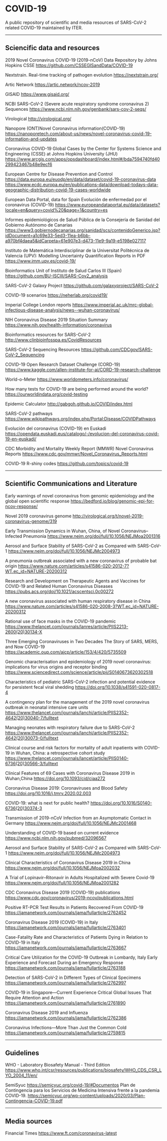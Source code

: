 # COVID-19
A public repository of scientific and media resources of SARS-CoV-2 related COVID-19 maintained by ITER.

<hr>

## Sciencific data and resources
2019 Novel Coronavirus COVID-19 (2019-nCoV) Data Repository by Johns Hopkins CSSE
https://github.com/CSSEGISandData/COVID-19

Nextstrain. Real-time tracking of pathogen evolution
https://nextstrain.org/

Artic Network
https://artic.network/ncov-2019

GISAID
https://www.gisaid.org/

NCBI SARS-CoV-2 (Severe acute respiratory syndrome coronavirus 2) Sequences
https://www.ncbi.nlm.nih.gov/genbank/sars-cov-2-seqs/

Virological
http://virological.org/

Nanopore (ONT)Novel Coronavirus information(COVID-19)
https://nanoporetech.com/about-us/news/novel-coronavirus-covid-19-information-and-updates


Coronavirus COVID-19 Global Cases by the Center for Systems Science and Engineering (CSSE) at Johns Hopkins University (JHU)
https://www.arcgis.com/apps/opsdashboard/index.html#/bda7594740fd40299423467b48e9ecf6

European Centre for Disease Prevention and Control
https://data.europa.eu/euodp/en/data/dataset/covid-19-coronavirus-data
https://www.ecdc.europa.eu/en/publications-data/download-todays-data-geographic-distribution-covid-19-cases-worldwide

European Data Portal, data for Spain
Evolución de enfermedad por el coronavirus (COVID-19)
https://www.europeandataportal.eu/data/datasets?locale=en&query=covid%20&page=1&country=es

Informes epidemiológicos de Salud Pública de la Consejer&iacute;a de Sanidad del Gobierno Aut&oacute;nomo de Canarias
https://www3.gobiernodecanarias.org/sanidad/scs/contenidoGenerico.jsp?idDocument=a1c69e33-5ed3-11ea-b6bb-a970bf4daea5&idCarpeta=61e907e3-d473-11e9-9a19-e5198e027117

Instituto de Matemática Interdisciplinar de la Universitat Politécnica de Valencia (UPV): Modelling Uncertainty Quantification
Reports in PDF
https://www.imm.upv.es/covid-19/

Bioinformatics Unit of Instituto de Salud Carlos III (Spain)
https://github.com/BU-ISCIII/SARS-Cov2_analysis

SARS-CoV-2 Galaxy Project
https://github.com/galaxyproject/SARS-CoV-2

COVID-19 scenarios
https://neherlab.org/covid19/

Imperial College London reports
https://www.imperial.ac.uk/mrc-global-infectious-disease-analysis/news--wuhan-coronavirus/

NIH Coronavirus Disease 2019 Situation Summary
https://www.nih.gov/health-information/coronavirus

Bioinformatics resources for SARS-CoV-2
http://www.clinbioinfosspa.es/CovidResources

SARS-CoV-2 Sequencing Resources
https://github.com/CDCgov/SARS-CoV-2_Sequencing

COVID-19 Open Research Dataset Challenge (CORD-19)
https://www.kaggle.com/allen-institute-for-ai/CORD-19-research-challenge

World-o-Meter
https://www.worldometers.info/coronavirus/

How many tests for COVID-19 are being performed around the world?
https://ourworldindata.org/covid-testing

Epidemic Calculator
http://gabgoh.github.io/COVID/index.html

SARS-CoV-2 pathways
https://www.wikipathways.org/index.php/Portal:Disease/COVIDPathways

Evolución del coronavirus (COVID-19) en Euskadi
https://opendata.euskadi.eus/catalogo/-/evolucion-del-coronavirus-covid-19-en-euskadi/

CDC Morbidity and Mortality Weekly Report (MMWR) Novel Coronavirus Reports
https://www.cdc.gov/mmwr/Novel_Coronavirus_Reports.html

COVID-19 R-shiny codes
https://github.com/topics/covid-19

<hr>

## Scientific Communications and Literature
Early warnings of novel coronavirus from genomic epidemiology and the global open scientific response
https://bedford.io/blog/genomic-epi-for-ncov-response/

Novel 2019 coronavirus genome
http://virological.org/t/novel-2019-coronavirus-genome/319

Early Transmission Dynamics in Wuhan, China, of Novel Coronavirus–Infected Pneumonia
https://www.nejm.org/doi/full/10.1056/NEJMoa2001316

Aerosol and Surface Stability of SARS-CoV-2 as Compared with SARS-CoV-1
https://www.nejm.org/doi/full/10.1056/NEJMc2004973

A pneumonia outbreak associated with a new coronavirus of probable bat origin
https://www.nature.com/articles/s41586-020-2012-7?WT.ec_id=NATURE-20200312

Research and Development on Therapeutic Agents and Vaccines for COVID-19 and Related Human Coronavirus Diseases
https://pubs.acs.org/doi/10.1021/acscentsci.0c00272

A new coronavirus associated with human respiratory disease in China
https://www.nature.com/articles/s41586-020-2008-3?WT.ec_id=NATURE-20200312

Rational use of face masks in the COVID-19 pandemic
https://www.thelancet.com/journals/lanres/article/PIIS2213-2600(20)30134-X

Three Emerging Coronaviruses in Two Decades
The Story of SARS, MERS, and Now COVID-19
https://academic.oup.com/ajcp/article/153/4/420/5735509

Genomic characterisation and epidemiology of 2019 novel coronavirus: implications for virus origins and receptor binding 
https://www.sciencedirect.com/science/article/pii/S0140673620302518

Characteristics of pediatric SARS-CoV-2 infection and potential evidence for persistent fecal viral shedding
https://doi.org/10.1038/s41591-020-0817-4

A contingency plan for the management of the 2019 novel coronavirus outbreak in neonatal intensive care units
https://www.thelancet.com/journals/lanchi/article/PIIS2352-4642(20)30040-7/fulltext

Managing neonates with respiratory failure due to SARS-CoV-2
https://www.thelancet.com/journals/lanchi/article/PIIS2352-4642(20)30073-0/fulltext

Clinical course and risk factors for mortality of adult inpatients with COVID-19 in Wuhan, China: a retrospective cohort study
https://www.thelancet.com/journals/lancet/article/PIIS0140-6736(20)30566-3/fulltext

Clinical Features of 69 Cases with Coronavirus Disease 2019 in Wuhan,China
https://doi.org/10.1093/cid/ciaa272

Coronavirus Disease 2019: Coronaviruses and Blood Safety
https://doi.org/10.1016/j.tmrv.2020.02.003

COVID-19: what is next for public health?
https://doi.org/10.1016/S0140-6736(20)30374-3

Transmission of 2019-nCoV Infection from an Asymptomatic Contact in Germany
https://www.nejm.org/doi/full/10.1056/NEJMc2001468

Understanding of COVID-19 based on current evidence
https://www.ncbi.nlm.nih.gov/pubmed/32096567

Aerosol and Surface Stability of SARS-CoV-2 as Compared with SARS-CoV-1
https://www.nejm.org/doi/full/10.1056/NEJMc2004973

Clinical Characteristics of Coronavirus Disease 2019 in China
https://www.nejm.org/doi/full/10.1056/NEJMoa2002032

A Trial of Lopinavir–Ritonavir in Adults Hospitalized with Severe Covid-19
https://www.nejm.org/doi/full/10.1056/NEJMoa2001282

CDC Coronavirus Disease 2019 (COVID-19) publications
https://www.cdc.gov/coronavirus/2019-ncov/publications.html

Positive RT-PCR Test Results in Patients Recovered From COVID-19
https://jamanetwork.com/journals/jama/fullarticle/2762452

Coronavirus Disease 2019 (COVID-19) in Italy
https://jamanetwork.com/journals/jama/fullarticle/2763401

Case-Fatality Rate and Characteristics of Patients Dying in Relation to COVID-19 in Italy
https://jamanetwork.com/journals/jama/fullarticle/2763667

Critical Care Utilization for the COVID-19 Outbreak in Lombardy, Italy
Early Experience and Forecast During an Emergency Response
https://jamanetwork.com/journals/jama/fullarticle/2763188

Detection of SARS-CoV-2 in Different Types of Clinical Specimens
https://jamanetwork.com/journals/jama/fullarticle/2762997

COVID-19 in Singapore—Current Experience
Critical Global Issues That Require Attention and Action
https://jamanetwork.com/journals/jama/fullarticle/2761890

Coronavirus Disease 2019 and Influenza
https://jamanetwork.com/journals/jama/fullarticle/2762386

Coronavirus Infections—More Than Just the Common Cold
https://jamanetwork.com/journals/jama/fullarticle/2759815

<hr>

## Guidelines
WHO - Laboratory Biosafety Manual - Third Edition
https://www.who.int/csr/resources/publications/biosafety/WHO_CDS_CSR_LYO_2004_11/en/

SemiSyuc
https://semicyuc.org/covid-19/#Documentos
Plan de Contingencia para los Servicios de Medicina Intensiva frente a la pandemia COVID-19.
https://semicyuc.org/wp-content/uploads/2020/03/Plan-Contingencia-COVID-19.pdf

<hr>

## Media sources
Financial Times
https://www.ft.com/coronavirus-latest





